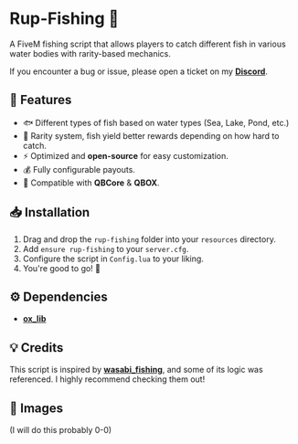 # Rup-Fishing 🎣  
A FiveM fishing script that allows players to catch different fish in various water bodies with rarity-based mechanics.  

If you encounter a bug or issue, please open a ticket on my **[Discord](https://discord.gg/ESeUp8fwXQ)**.  

## 📌 Features  
- 🐟 Different types of fish based on water types (Sea, Lake, Pond, etc.)  
- 🎣 Rarity system, fish yield better rewards depending on how hard to catch.  
- ⚡ Optimized and **open-source** for easy customization.  
- 💰 Fully configurable payouts.  
- 🔧 Compatible with **QBCore** & **QBOX**.  

## 📥 Installation  
1. Drag and drop the `rup-fishing` folder into your `resources` directory.  
2. Add `ensure rup-fishing` to your `server.cfg`.  
3. Configure the script in `Config.lua` to your liking.  
4. You're good to go! 🎣  

## ⚙️ Dependencies  
- **[ox_lib](https://github.com/overextended/ox_lib)**  

## 💡 Credits  
This script is inspired by **[wasabi_fishing](https://github.com/wasabirobby/wasabi_fishing)**, and some of its logic was referenced. I highly recommend checking them out!  

## 📸 Images  
(I will do this probably 0-0)